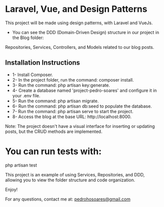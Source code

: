# Laravel, Vue, and Design Patterns

This project will be made using design patterns, with Laravel and VueJs.

- You can see the DDD (Domain-Driven Design) structure in our project in the Blog folder:

Repositories, Services, Controllers, and Models related to our blog posts.
## Installation Instructions
- 1- Install Composer.
- 2- In the project folder, run the command: composer install.
- 3- Run the command: php artisan key:generate.
- 4- Create a database named 'project-pedro-soares' and configure it in your .env file.
- 5- Run the command: php artisan migrate.
- 6- Run the command: php artisan db:seed to populate the database.
- 7- Run the command: php artisan serve to start the project.
- 8- Access the blog at the base URL: http://localhost:8000.

Note: The project doesn't have a visual interface for inserting or updating posts, but the CRUD methods are implemented.

# You can run tests with:

php artisan test

This project is an example of using Services, Repositories, and DDD, allowing you to view the folder structure and code organization.

Enjoy!

For any questions, contact me at: pedrohosoares@gmail.com

